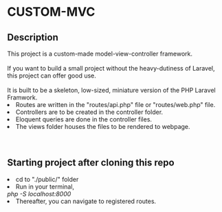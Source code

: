# CUSTOM-MVC

<h2>Description</h2>
This project is a custom-made model-view-controller framework. <br /><br />
If you want to build a small project without the heavy-dutiness of Laravel, this project can offer good use. <br /><br />
It is built to be a skeleton, low-sized, miniature version of the PHP Laravel Framwork.<br />
<li>Routes are written in the "routes/api.php" file or "routes/web.php" file.</li>
<li>Controllers are to be created in the controller folder.</li>
<li>Eloquent queries are done in the controller files.</li>
<li>The views folder houses the files to be rendered to webpage.</li><br /><br />

<h2>Starting project after cloning this repo</h2>
<li>cd to "./public/" folder</li>
<li>Run in your terminal, <br /> <i> php -S localhost:8000 </i></li>
<li>Thereafter, you can navigate to registered routes.</li>
